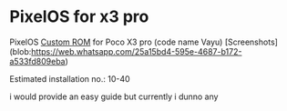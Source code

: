 PixelOS for x3 pro
==============================

PixelOS [Custom ROM](https://pixelos.vercel.app/) for Poco X3 pro (code name Vayu)
[Screenshots] (blob:https://web.whatsapp.com/25a15bd4-595e-4687-b172-a533fd809eba) 


Estimated installation no.: 10-40 

i would provide an easy guide but currently i dunno any
